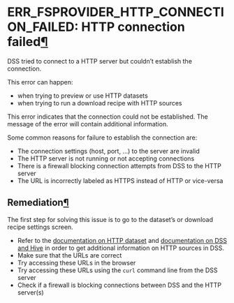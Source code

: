 ERR\_FSPROVIDER\_HTTP\_CONNECTION\_FAILED: HTTP connection failed[¶](#err-fsprovider-http-connection-failed-http-connection-failed "Permalink to this heading")
===============================================================================================================================================================


DSS tried to connect to a HTTP server but couldn’t establish the connection.


This error can happen:


* when trying to preview or use HTTP datasets
* when trying to run a download recipe with HTTP sources


This error indicates that the connection could not be established.
The message of the error will contain additional information.


Some common reasons for failure to establish the connection are:


* The connection settings (host, port, …) to the server are invalid
* The HTTP server is not running or not accepting connections
* There is a firewall blocking connection attempts from DSS to the HTTP server
* The URL is incorrectly labeled as HTTPS instead of HTTP or vice\-versa



Remediation[¶](#remediation "Permalink to this heading")
--------------------------------------------------------


The first step for solving this issue is to go to the dataset’s or download recipe
settings screen.


* Refer to the [documentation on HTTP dataset](../../connecting/http.html) and
[documentation on DSS and Hive](../../other_recipes/download.html)
in order to get additional information on HTTP sources in DSS.
* Make sure that the URLs are correct
* Try accessing these URLs in the browser
* Try accessing these URLs using the `curl` command line from the DSS server
* Check if a firewall is blocking connections between DSS and the HTTP server(s)
